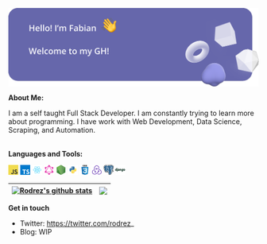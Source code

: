 
<img align="center" src="https://github.com/rodrez/rodrez/blob/master/GH%20Banner.png" alt="Rodrez's github stats" /></a>

**About Me:**  

I am a self taught Full Stack Developer. I am constantly trying to learn more about programming. I have work with Web Development, Data Science, Scraping, and Automation. 
<br /><br />

**Languages and Tools:**  

<code><img height="20" src="https://raw.githubusercontent.com/github/explore/80688e429a7d4ef2fca1e82350fe8e3517d3494d/topics/javascript/javascript.png"></code>
<code><img height="20" src="https://raw.githubusercontent.com/github/explore/80688e429a7d4ef2fca1e82350fe8e3517d3494d/topics/typescript/typescript.png"></code>
<code><img height="20" src="https://raw.githubusercontent.com/github/explore/80688e429a7d4ef2fca1e82350fe8e3517d3494d/topics/react/react.png"></code>
<code><img height="20" src="https://raw.githubusercontent.com/github/explore/5c058a388828bb5fde0bcafd4bc867b5bb3f26f3/topics/graphql/graphql.png"></code>
<code><img height="20" src="https://raw.githubusercontent.com/github/explore/80688e429a7d4ef2fca1e82350fe8e3517d3494d/topics/nodejs/nodejs.png"></code>
<code><img height="20" src="https://raw.githubusercontent.com/github/explore/80688e429a7d4ef2fca1e82350fe8e3517d3494d/topics/python/python.png"></code>
<code><img height="20" src="https://raw.githubusercontent.com/github/explore/80688e429a7d4ef2fca1e82350fe8e3517d3494d/topics/css/css.png"></code>
<code><img height="20" src="https://raw.githubusercontent.com/github/explore/80688e429a7d4ef2fca1e82350fe8e3517d3494d/topics/redux/redux.png"></code>
<code><img height="20" src="https://raw.githubusercontent.com/github/explore/80688e429a7d4ef2fca1e82350fe8e3517d3494d/topics/postgresql/postgresql.png"></code> 
<code><img height="20" src="https://raw.githubusercontent.com/github/explore/80688e429a7d4ef2fca1e82350fe8e3517d3494d/topics/django/django.png"></code>     



| <a href="https://github.com/rodrez/github-readme-stats"><img align="center" src="https://github-readme-stats.vercel.app/api?username=rodrez&show_icons=true&include_all_commits=true&theme=tokyonight&hide_border=true" alt="Rodrez's github stats" /></a> | <a href="https://github.com/rodrez/github-readme-stats"><img align="center" src="https://github-readme-stats.vercel.app/api/top-langs/?username=rodrez&layout=compact&theme=tokyonight&hide_border=true" /></a> |
| ------------- | ------------- |


**Get in touch**
- Twitter: https://twitter.com/rodrez_
- Blog: WIP

